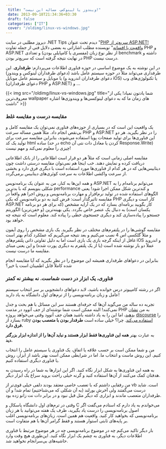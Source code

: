 ```yaml
---
 title: "ویندوز یا لینوکس، مساله این نیست!" 
 date: 2013-09-18T21:34:36+03:30
 draft: false 
 categories: ["IT"]
 cover: "/oldimg/linux-vs-windows.jpg"
---
```




دیروز مطلبی در سایت .NET Tips دیدم تحت عنوان "[PHP سریع‌تر از ASP.NET! واقعیت یا افسانه](http://www.dotnettips.info/post/1496/php-%D8%B3%D8%B1%DB%8C%D8%B9%D8%AA%D8%B1-%D8%A7%D8%B2-asp-net-%D8%A7%D9%81%D8%B3%D8%A7%D9%86%D9%87-%DB%8C%D8%A7-%D9%88%D8%A7%D9%82%D8%B9%DB%8C%D8%AA)" نویسنده مطلب اشاراتی به بعضی دلایل فنی از جمله تفاوت PHP و ASP.NET از نظر نوع زبان (مفسری یا کامپایلی بودن) و تعدادی benchmark داشته و در نهایت نتیجه گرفته است که سریع‌تر بودن PHP درست نیست.



در این نوشته به یک موضوع اساسی در حوزه فناوری اطلاعات می‌پردازم: **طرفداری**. این طرفداری می‌تواند مثلاً در حوزه سیستم عامل باشد (دعوای طرفداران لینوکس و ویندوز) یا موبایل و سیستم عامل موبایل (دعوای طرفداران اندروید و iOS) یا تکنولوژی‌های وب (دعوای طرفداران PHP‌ و ASP.NET) و ...


{{< img src="/oldimg/linux-vs-windows.jpg" title="شما یادتون نمیاد! یکی از معروف‌ترین wallpaper های زمان ما که به دعوای لینوکسی‌ها و ویندوزی‌ها اشاره داشت" >}}




### مقایسه درست و مقایسه غلط



یک واقعیت این است که در بسیاری از حوزه‌های فناوری نمی‌توان یک مقایسه کامل و بی‌نقص انجام داد. مثلاً همین مساله سرعت PHP‌ و ASP.NET را در نظر بگیرید. هر دو این فناوری‌ها برای تولید صفحات پویا استفاده می‌شوند، بنابراین مقایسه سرعت برای تولید یک کد html ساده (در حد echo کردن یا معادل دات نتی آن Response.Write) چیزی را معلوم نمی‌کند و مهم نیست!



مقایسه اصلی زمانی است که مثلاً هر دو قرار است اطلاعاتی را از بانک اطلاعاتی دریافت کرده و نمایش دهند. خب اینجا هم نمی‌توان مقایسه درستی داشت چون دیتابیس‌هایی که در هر کدام از فناوری‌ها مورد استفاده است با دیگری فرق دارد و بخشی از سرعت واکشی اطلاعات به سرعت کوئری‌های دیتابیس برمی‌گردد.



و همه این‌ها به کنار، من به عنوان یک برنامه‌نویس ASP.NET می‌توانم برنامه‌ام را به شکلی بنویسم که با بدترین performance و کندترین شکل ممکن اجرا شود! یعنی الگوهای استفاده شده در تولید نرم‌افزار و مهارت برنامه‌نویس و روش اجرا هم واقعاً در مقایسه تاثیرگذار است: فرض کنید به دو برنامه‌نویس که یکی PHP‌ کار است و دیگری ASP.NET کار بگویید برنامه‌ای بسازد که در یک آرایه مشخص (که برای هر دو برنامه یکسان است) به دنبال یک عنصر خاص بگردد. یکی بهینه‌ترین (و خفن‌ترین) الگوریتم جستجو را پیاده‌‌سازی کند و دیگری جستجوی خطی را پیاده کند. معلوم است که نتیجه چه خواهد بود.



مقایسه گوشی‌ها را در پلتفرم‌های مختلف در نظر بگیرید. یک بازی مشخص را روی آیفون و مثلاً گلکسی اس 4 نصب می‌کنیم و بعد نتیجه می‌گیریم که عملکرد کدام بهتر است غافل از اینکه گرچه بازی یک بازی است اما به دلیل تفاوتی ذاتی پلتفرم‌های iOS و اندروید عملاً دو بار نوشته شده است (یا از یک پلتفرم به دیگری پورت شده) و این یعنی مبنای مقایسه ما درست نیست.



بنابراین در دعواهای طرفداری همیشه این موضوع را در نظر بگیرید که آیا مقایسه انجام شده کاملاً قابل اطمینان است یا خیر؟



### فناوری، یک ابزار در دست شماست. نه بیشتر نه کمتر



اگر در رشته کامپیوتر درس خوانده باشید، لابد دعواهای دانشجویی بر سر انتخاب سیستم عامل و زبان برنامه‌نویسی را از ترم‌های اول دانشگاه به یاد دارید!



تجربه ده ساله من می‌گوید آن‌ها که حرفه‌ای هستند سر این مسائل با هم بحث و جدل نمی‌کنند! البته ممکن است شما نوشته‌ای از جف آتوود در مذمت PHP به من [نشان بدهید](http://www.codinghorror.com/blog/2012/06/the-php-singularity.html)، اما این را به یاد داشته باشید همان جف آتوود وقتی می‌خواهد پروژه [discourse](http://www.discourse.org/) را بسازد از ruby [استفاده می‌کند](http://www.codinghorror.com/blog/2013/03/why-ruby.html). چرا؟ خیلی ساده است **طرفدار بودن با متعصب بودن فرق دارد.**



به عبارت بهتر **همه این فناوری‌ها فقط ابزار هستند و نباید آن‌ها را از اندازه ابزار بزرگتر دید.**



من و شما ممکن است بر حسب علاقه یا اتفاق، یک فناوری یا سیستم عامل را انتخاب کنیم. این روش ماست و انتخاب ما. اما در شرایطی ممکن است بهتر باشد از ابزار، روش یا فناوری دیگری استفاده کنیم.



به همه این فناوری‌ها به شکل ابزار نگاه کنید. اگر این ابزارها به شما در راه رسیدن به هدفتان کمک می‌کنند از آن‌ها استفاده کنید و گرنه خیلی راحت بروید سراغ یک ابزار دیگر.



من رفقایی داشتم که با تعصب خاصی معتقد بودند دلفی خیلی قوی‌تر از vb است. شاید درست می‌گفتند ولی آخرش بورلند (به آن شکلی که می‌شناختیم) تمام شد! و آن طرفداران متعصب ماندند و ابزاری که دیگر مثل قبل نبود و در برابر دات نت زانو زده بود.



وقتی در ترم‌های اول دانشگاه پاسکال و C می‌خواندم به یاد دارم که استادم می‌گفت اگر اصول برنامه‌نویسی را درست یاد بگیرید، ظرف یک هفته می‌توانید با هر زبان برنامه‌نویسی که بخواهید کار کنید. واقعیت هم همین است. زبان‌های برنامه‌نویسی اغلب بر پایه‌های ثابتی استوار هستند و فقط گرامر آن‌ها با هم متفاوت است.



بار دیگر تاکید می‌کنم چه در موضوع برنامه‌نویسی چه در هر موضوع مرتبط با فناوری اطلاعات دیگر، به فناوری به چشم یک ابزار نگاه کنید. این‌طوری هیچ وقت وارد حاشیه‌های بی‌سرانجام نخواهید شد.

